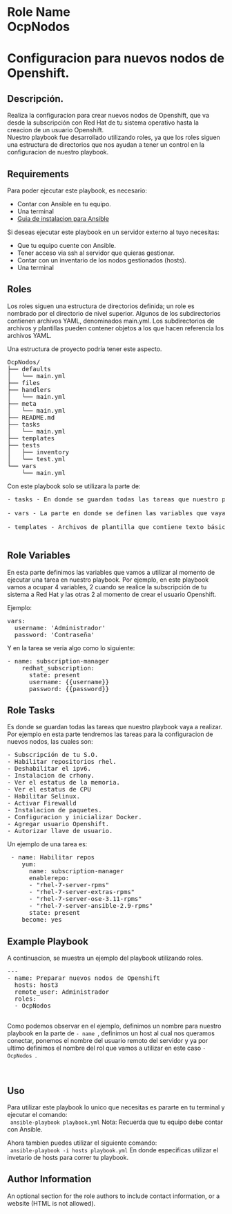 Role Name<br>
OcpNodos
=========
# Configuracion para nuevos nodos de Openshift.
Descripción.
-
<p>
Realiza la configuracion para crear nuevos nodos de Openshift,
que va desde la subscripción con Red Hat de tu sistema operativo 
hasta la creacion de un usuario Openshift.<br>
Nuestro playbook fue desarrollado utilizando roles, ya que los roles
siguen una estructura de directorios que nos ayudan a tener un control
en la configuracion de nuestro playbook.
</p>


Requirements
------------
Para poder ejecutar este playbook, es necesario: <br>
- Contar con Ansible en tu equipo.<br>
- Una terminal <br>
- [Guia de instalacion para Ansible](https://docs.ansible.com/ansible/latest/installation_guide/intro_installation.html) 

Si deseas ejecutar este playbook en un servidor externo al tuyo
necesitas: <br>
- Que tu equipo cuente con Ansible.<br>
- Tener acceso via ssh al servidor que quieras gestionar.<br>
- Contar con un inventario de los nodos gestionados (hosts).<br>
- Una terminal<br>


Roles
----------------
<p>
Los roles siguen una estructura de directorios definida; un role es nombrado por el directorio de nivel superior. 
Algunos de los subdirectorios contienen archivos YAML, denominados main.yml. 
Los subdirectorios de archivos y plantillas pueden contener objetos a los que hacen referencia los archivos YAML.

Una estructura de proyecto podría tener este aspecto.
<pre>
OcpNodos/
├── defaults
│   └── main.yml
├── files
├── handlers
│   └── main.yml
├── meta
│   └── main.yml
├── README.md
├── tasks
│   └── main.yml
├── templates
├── tests
│   ├── inventory
│   └── test.yml
└── vars
    └── main.yml
</pre>
<p> Con este playbook solo se utilizara la parte de:
<pre>
- tasks - En donde se guardan todas las tareas que nuestro playbook vaya a realizar.<br>
- vars - La parte en donde se definen las variables que vaya a utilizar nuestro playbook.<br>
- templates - Archivos de plantilla que contiene texto básico que se copiará más adelante, en este caso contiene los archivos de configuracion de Docker. <br>
</pre>
</p>

Role Variables
--------------
<p>
En esta parte definimos las variables que vamos a utilizar al 
momento de ejecutar una tarea en nuestro playbook.
Por ejemplo, en este playbook vamos a ocupar 4 variables, 2 cuando se realice
la subscripción de tu sistema a Red Hat y las otras 2 al 
momento de crear el usuario Openshift.</p>
Ejemplo:
<pre>
vars:
  username: 'Administrador'
  password: 'Contraseña'
</pre>

Y en la tarea se veria algo como lo siguiente:
<pre>
- name: subscription-manager
    redhat_subscription:
      state: present
      username: {{username}}
      password: {{password}}
</pre>

Role Tasks 
--------------
<p>
Es donde se guardan todas las tareas que nuestro playbook vaya a realizar.<br>
Por ejemplo en esta parte tendremos las tareas para la configuracion de nuevos nodos, las cuales son:<br>
</p>
<pre>
- Subscripción de tu S.O.
- Habilitar repositorios rhel.
- Deshabilitar el ipv6.
- Instalacion de crhony.
- Ver el estatus de la memoria.
- Ver el estatus de CPU
- Habilitar Selinux.
- Activar Firewalld
- Instalacion de paquetes.
- Configuracion y inicializar Docker.
- Agregar usuario Openshift.
- Autorizar llave de usuario.
</pre>
<p>
Un ejemplo de una tarea es:
</p>
<pre>
 - name: Habilitar repos
    yum:
      name: subscription-manager
      enablerepo:
      - "rhel-7-server-rpms"
      - "rhel-7-server-extras-rpms"
      - "rhel-7-server-ose-3.11-rpms"
      - "rhel-7-server-ansible-2.9-rpms"
      state: present
    become: yes
</pre>


Example Playbook
----------------
A continuacion, se muestra un ejemplo del playbook utilizando roles.<br>
<pre>
---
- name: Preparar nuevos nodos de Openshift
  hosts: host3
  remote_user: Administrador
  roles:
  - OcpNodos

</pre>
<p> Como podemos observar en el ejemplo, definimos un nombre para nuestro playbook
en la parte de <code>- name </code>, definimos un host al cual nos queramos conectar,
ponemos el nombre del usuario remoto del servidor y ya por ultimo definimos el nombre
del rol que vamos a utilizar en este caso <code>- OcpNodos </code>.<p><br>

Uso
------------------
<p>
Para utilizar este playbook lo unico que necesitas es pararte en tu terminal
y ejecutar el comando:<br>
<code> ansible-playbook playbook.yml</code>
Nota: Recuerda que tu equipo debe contar con Ansible.</p>
<p>
Ahora tambien puedes utilizar el siguiente comando:<br>
<code> ansible-playbook -i hosts playbook.yml</code>
En donde especificas utilizar el invetario de hosts para correr tu playbook.</p>

Author Information
------------------

An optional section for the role authors to include contact information, or a website (HTML is not allowed).


